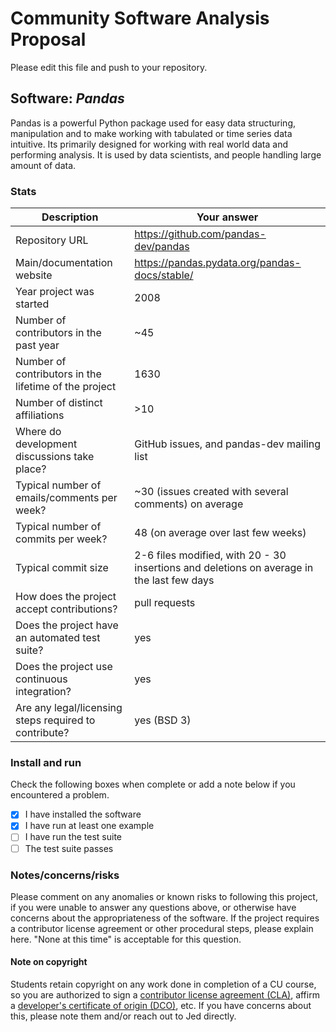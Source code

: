 # Community Software Analysis Proposal
Please edit this file and push to your repository.

## Software: *Pandas*

Pandas is a powerful Python package used for easy data structuring, manipulation and to make working with tabulated or time series data intuitive. Its primarily designed for working with real world data and performing analysis. It is used by data scientists, and people handling large  amount of data. 

### Stats

| Description | Your answer |
|---------|-----------|
| Repository URL |  https://github.com/pandas-dev/pandas  |
| Main/documentation website |  https://pandas.pydata.org/pandas-docs/stable/  |
| Year project was started | 2008  |
| Number of contributors in the past year | ~45 |
| Number of contributors in the lifetime of the project |  1630 |
| Number of distinct affiliations | >10 |
| Where do development discussions take place? | GitHub issues, and pandas-dev mailing list |
| Typical number of emails/comments per week? | ~30 (issues created with several comments) on average |
| Typical number of commits per week? | 48 (on average over last few weeks) |
| Typical commit size | 2-6 files  modified, with 20 - 30 insertions and deletions on average in the last few days |
| How does the project accept contributions? | pull requests |
| Does the project have an automated test suite? | yes |
| Does the project use continuous integration? | yes |
| Are any legal/licensing steps required to contribute? | yes (BSD 3) |

### Install and run

Check the following boxes when complete or add a note below if you
encountered a problem.

- [X] I have installed the software
- [X] I have run at least one example
- [ ] I have run the test suite
- [ ] The test suite passes

### Notes/concerns/risks

Please comment on any anomalies or known risks to following this
project, if you were unable to answer any questions above, or
otherwise have concerns about the appropriateness of the software.  If
the project requires a contributor license agreement or other
procedural steps, please explain here.  "None at this time" is
acceptable for this question.

#### Note on copyright
Students retain copyright on any work done in completion of a CU
course, so you are authorized to sign a [contributor license
agreement (CLA)](https://en.wikipedia.org/wiki/Contributor_License_Agreement),
affirm a [developer's certificate of
origin (DCO)](https://en.wikipedia.org/wiki/Developer_Certificate_of_Origin),
etc.  If you have concerns about this, please note them and/or reach
out to Jed directly.
